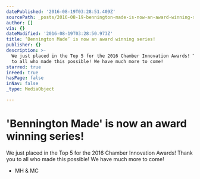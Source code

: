 ```yaml
---
datePublished: '2016-08-19T03:28:51.409Z'
sourcePath: _posts/2016-08-19-bennington-made-is-now-an-award-winning-series.md
author: []
via: {}
dateModified: '2016-08-19T03:28:50.973Z'
title: ‘Bennington Made’ is now an award winning series!
publisher: {}
description: >-
  We just placed in the Top 5 for the 2016 Chamber Innovation Awards! Thank you
  to all who made this possible! We have much more to come!
starred: true
inFeed: true
hasPage: false
inNav: false
_type: MediaObject

---
```

# **'Bennington Made' is now an award winning series!**

We just placed in the Top 5 for the 2016 Chamber Innovation Awards! Thank you to all who made this possible! We have much more to come!

- MH & MC